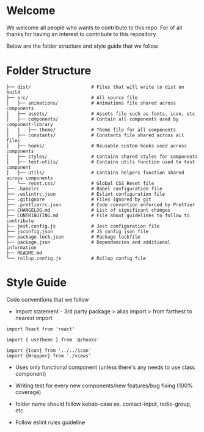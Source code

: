 # Welcome

We welcome all people who wants to contribute to this repo.
For of all thanks for having an interest to contribute to this repository.

Below are the folder structure and style guide that we follow

# Folder Structure

```
├── dist/                      # Files that will write to dist on build
├── src/                       # All source file
│   ├── animations/            # Animations file shared across components
│   ├── assets/                # Assets file such as fonts, icon, etc
│   ├── components/            # Contain all components used by component-library
│   |   ├── theme/             # Theme file for all components
│   ├── constants/             # Constants file shared across all files
│   ├── hooks/                 # Reusable custom hooks used across components
│   ├── styles/                # Contains shared styles for components
│   ├── test-utils/            # Contains utils function used to test component
│   ├── utils/                 # Contains helpers function shared across components
│   └── reset.css/             # Global CSS Reset file
├── .babelrc                   # Babel configuration file
├── .eslintrc.json             # Eslint configuration file
├── .gitignore                 # Files ignored by git
├── .prettierrc.json           # Code convention enforced by Prettier
├── CHANGELOG.md               # List of significant changes
├── CONTRIBUTING.md            # File about guidelines to follow to contribute
├── jest.config.js             # Jest configuration file
├── jsconfig.json              # JS config json file
├── package-lock.json          # Package lockfile
├── package.json               # Dependencies and additional information
├── README.md
└── rollup.config.js           # Rollup config file
```

# Style Guide

Code conventions that we follow

- Import statement - 3rd party package > alias import > from farthest to nearest import

```
import React from 'react'

import { useTheme } from '@/hooks'

import {Icon} from '../../icon'
import {Wrapper} from './views'
```

- Uses only functional component (unless there's any needs to use class component)

- Writing test for every new components/new features/bug fixing (100% coverage)
- folder name should follow kebab-case ex. contact-input, radio-group, etc
- Follow eslint rules guideline
